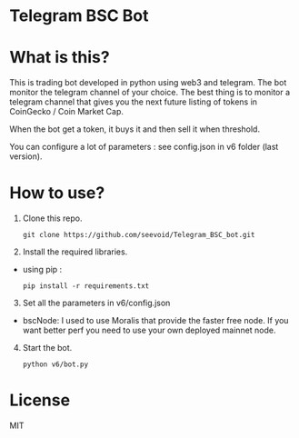 # Telegram BSC Bot



# What is this?

This is trading bot developed in python using web3 and telegram.
The bot monitor the telegram channel of your choice. The best thing is to monitor a telegram channel that gives you the next future listing of tokens in CoinGecko / Coin Market Cap.

When the bot get a token, it buys it and then sell it when threshold.

You can configure a lot of parameters : see config.json in v6 folder (last version).

# How to use?

1. Clone this repo.

    ```terminal
    git clone https://github.com/seevoid/Telegram_BSC_bot.git

2. Install the required libraries.

- using pip :

    ```terminal
    pip install -r requirements.txt

3. Set all the parameters in v6/config.json

- bscNode: I used to use Moralis that provide the faster free node. If you want better perf you need to use your own deployed mainnet node.

4. Start the bot.

    ```terminal
    python v6/bot.py

# License 

MIT